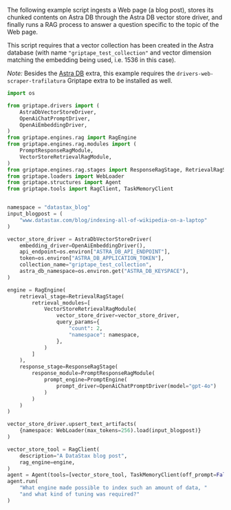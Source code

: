 The following example script ingests a Web page (a blog post),
stores its chunked contents on Astra DB through the Astra DB vector store driver,
and finally runs a RAG process to answer a question specific to the topic of the
Web page.

This script requires that a vector collection has been created in the Astra database
(with name `"griptape_test_collection"` and vector dimension matching the embedding being used, i.e. 1536 in this case).

_Note:_ Besides the [Astra DB](../griptape-framework/drivers/vector-store-drivers.md#astra-db) extra,
this example requires the `drivers-web-scraper-trafilatura`
Griptape extra to be installed as well.


```python
import os

from griptape.drivers import (
    AstraDbVectorStoreDriver,
    OpenAiChatPromptDriver,
    OpenAiEmbeddingDriver,
)
from griptape.engines.rag import RagEngine
from griptape.engines.rag.modules import (
    PromptResponseRagModule,
    VectorStoreRetrievalRagModule,
)
from griptape.engines.rag.stages import ResponseRagStage, RetrievalRagStage
from griptape.loaders import WebLoader
from griptape.structures import Agent
from griptape.tools import RagClient, TaskMemoryClient


namespace = "datastax_blog"
input_blogpost = (
    "www.datastax.com/blog/indexing-all-of-wikipedia-on-a-laptop"
)

vector_store_driver = AstraDbVectorStoreDriver(
    embedding_driver=OpenAiEmbeddingDriver(),
    api_endpoint=os.environ["ASTRA_DB_API_ENDPOINT"],
    token=os.environ["ASTRA_DB_APPLICATION_TOKEN"],
    collection_name="griptape_test_collection",
    astra_db_namespace=os.environ.get("ASTRA_DB_KEYSPACE"),
)

engine = RagEngine(
    retrieval_stage=RetrievalRagStage(
        retrieval_modules=[
            VectorStoreRetrievalRagModule(
                vector_store_driver=vector_store_driver,
                query_params={
                    "count": 2,
                    "namespace": namespace,
                },
            )
        ]
    ),
    response_stage=ResponseRagStage(
        response_module=PromptResponseRagModule(
            prompt_engine=PromptEngine(
                prompt_driver=OpenAiChatPromptDriver(model="gpt-4o")
            )
        )
    )
)

vector_store_driver.upsert_text_artifacts(
    {namespace: WebLoader(max_tokens=256).load(input_blogpost)}
)

vector_store_tool = RagClient(
    description="A DataStax blog post",
    rag_engine=engine,
)
agent = Agent(tools=[vector_store_tool, TaskMemoryClient(off_prompt=False)])
agent.run(
    "What engine made possible to index such an amount of data, "
    "and what kind of tuning was required?"
)
```
